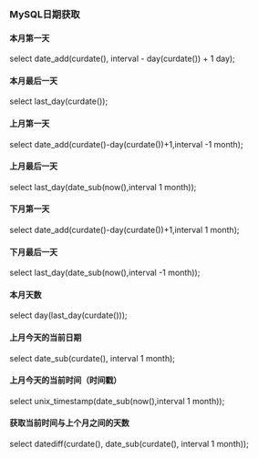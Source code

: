 ### MySQL日期获取
#### 本月第一天
select date_add(curdate(), interval - day(curdate()) + 1 day);
#### 本月最后一天
select last_day(curdate());
#### 上月第一天
select date_add(curdate()-day(curdate())+1,interval -1 month);
#### 上月最后一天
select last_day(date_sub(now(),interval 1 month));
#### 下月第一天
select date_add(curdate()-day(curdate())+1,interval 1 month);
#### 下月最后一天
select last_day(date_sub(now(),interval -1 month));
#### 本月天数
select day(last_day(curdate()));
#### 上月今天的当前日期
select date_sub(curdate(), interval 1 month);
#### 上月今天的当前时间（时间戳）
select unix_timestamp(date_sub(now(),interval 1 month));
#### 获取当前时间与上个月之间的天数
select datediff(curdate(), date_sub(curdate(), interval 1 month));
